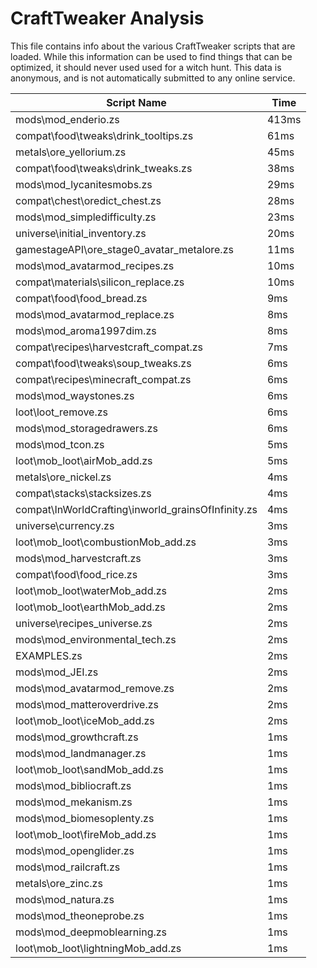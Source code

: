 # CraftTweaker Analysis

This file contains info about the various CraftTweaker scripts that are loaded.
While this information can be used to find things that can be optimized, it
should never used used for a witch hunt. This data is anonymous, and is not
automatically submitted to any online service.

| Script Name                                        | Time  |
|----------------------------------------------------|-------|
| mods\mod_enderio.zs                                | 413ms |
| compat\food\tweaks\drink_tooltips.zs               | 61ms  |
| metals\ore_yellorium.zs                            | 45ms  |
| compat\food\tweaks\drink_tweaks.zs                 | 38ms  |
| mods\mod_lycanitesmobs.zs                          | 29ms  |
| compat\chest\oredict_chest.zs                      | 28ms  |
| mods\mod_simpledifficulty.zs                       | 23ms  |
| universe\initial_inventory.zs                      | 20ms  |
| gamestageAPI\ore_stage0_avatar_metalore.zs         | 11ms  |
| mods\mod_avatarmod_recipes.zs                      | 10ms  |
| compat\materials\silicon_replace.zs                | 10ms  |
| compat\food\food_bread.zs                          | 9ms   |
| mods\mod_avatarmod_replace.zs                      | 8ms   |
| mods\mod_aroma1997dim.zs                           | 8ms   |
| compat\recipes\harvestcraft_compat.zs              | 7ms   |
| compat\food\tweaks\soup_tweaks.zs                  | 6ms   |
| compat\recipes\minecraft_compat.zs                 | 6ms   |
| mods\mod_waystones.zs                              | 6ms   |
| loot\loot_remove.zs                                | 6ms   |
| mods\mod_storagedrawers.zs                         | 6ms   |
| mods\mod_tcon.zs                                   | 5ms   |
| loot\mob_loot\airMob_add.zs                        | 5ms   |
| metals\ore_nickel.zs                               | 4ms   |
| compat\stacks\stacksizes.zs                        | 4ms   |
| compat\InWorldCrafting\inworld_grainsOfInfinity.zs | 4ms   |
| universe\currency.zs                               | 3ms   |
| loot\mob_loot\combustionMob_add.zs                 | 3ms   |
| mods\mod_harvestcraft.zs                           | 3ms   |
| compat\food\food_rice.zs                           | 3ms   |
| loot\mob_loot\waterMob_add.zs                      | 2ms   |
| loot\mob_loot\earthMob_add.zs                      | 2ms   |
| universe\recipes_universe.zs                       | 2ms   |
| mods\mod_environmental_tech.zs                     | 2ms   |
| EXAMPLES.zs                                        | 2ms   |
| mods\mod_JEI.zs                                    | 2ms   |
| mods\mod_avatarmod_remove.zs                       | 2ms   |
| mods\mod_matteroverdrive.zs                        | 2ms   |
| loot\mob_loot\iceMob_add.zs                        | 2ms   |
| mods\mod_growthcraft.zs                            | 1ms   |
| mods\mod_landmanager.zs                            | 1ms   |
| loot\mob_loot\sandMob_add.zs                       | 1ms   |
| mods\mod_bibliocraft.zs                            | 1ms   |
| mods\mod_mekanism.zs                               | 1ms   |
| mods\mod_biomesoplenty.zs                          | 1ms   |
| loot\mob_loot\fireMob_add.zs                       | 1ms   |
| mods\mod_openglider.zs                             | 1ms   |
| mods\mod_railcraft.zs                              | 1ms   |
| metals\ore_zinc.zs                                 | 1ms   |
| mods\mod_natura.zs                                 | 1ms   |
| mods\mod_theoneprobe.zs                            | 1ms   |
| mods\mod_deepmoblearning.zs                        | 1ms   |
| loot\mob_loot\lightningMob_add.zs                  | 1ms   |
